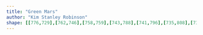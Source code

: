 ```yaml
---
title: "Green Mars"
author: "Kim Stanley Robinson"
shape: [[776,729],[762,746],[758,759],[743,788],[741,796],[735,808],[732,821],[732,829],[736,837],[736,878],[738,890],[740,961],[743,989],[746,1067],[746,1107],[747,1131],[749,1141],[749,1172],[753,1233],[754,1288],[756,1303],[756,1336],[757,1353],[760,1364],[762,1410],[762,1464],[764,1490],[763,1502],[765,1523],[766,1603],[769,1652],[769,1742],[773,1756],[779,1762],[784,1764],[812,1764],[826,1761],[846,1760],[893,1760],[908,1757],[920,1752],[924,1748],[930,1736],[932,1725],[929,1549],[924,1483],[921,1305],[915,1170],[916,1055],[914,993],[910,942],[908,844],[905,835],[903,811],[902,766],[898,748],[895,741],[891,737],[879,730],[825,731],[801,729]]
---
```

